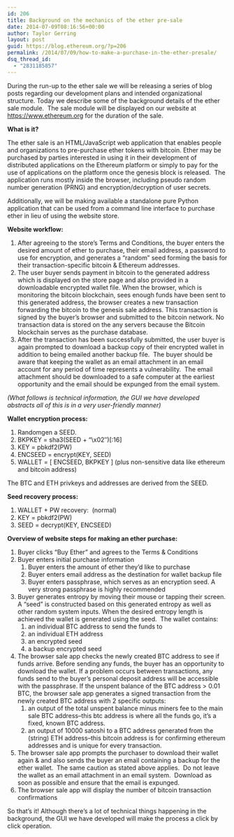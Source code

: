 ```yaml
---
id: 206
title: Background on the mechanics of the ether pre-sale
date: 2014-07-09T08:16:56+00:00
author: Taylor Gerring
layout: post
guid: https://blog.ethereum.org/?p=206
permalink: /2014/07/09/how-to-make-a-purchase-in-the-ether-presale/
dsq_thread_id:
  - "2831185857"
---
```

<p class="p1">During the run-up to the ether sale we will be releasing a series of blog posts regarding our development plans and intended organizational structure. Today we describe some of the background details of the ether sale module.  The sale module will be displayed on our website at <a href="http://www.ethereum.org/"><span class="s1">https://www.ethereum.org</span></a> for the duration of the sale.</p>
<p class="p1"></p>
<p class="p1"><b>What is it?</b></p>
<p class="p4">The ether sale is an HTML/JavaScript web application that enables people and organizations to pre-purchase ether tokens with bitcoin. Ether may be purchased by parties interested in using it in their development of distributed applications on the Ethereum platform or simply to pay for the use of applications on the platform once the genesis block is released.  The application runs mostly inside the browser, including pseudo random number generation (PRNG) and encryption/decryption of user secrets.</p>
<p class="p4">Additionally, we will be making available a standalone pure Python application that can be used from a command line interface to purchase ether in lieu of using the website store.</p>
<p class="p4"></p>
<p class="p3"><b>Website workflow:</b></p>

<ol class="ol1">
	<li class="li5">After agreeing to the store’s Terms and Conditions, the buyer enters the desired amount of ether to purchase, their email address, a password to use for encryption, and generates a “random” seed forming the basis for their transaction-specific bitcoin &amp; Ethereum addresses.</li>
	<li class="li5">The <span class="s2">user</span> buyer sends payment in bitcoin to the generated address which is displayed on the store page and also provided in a downloadable encrypted wallet file. When the browser, which is monitoring the bitcoin blockchain, sees enough funds have been sent to this generated address, the browser creates a new transaction forwarding the bitcoin to the genesis sale address. This transaction is signed by the buyer’s browser and submitted to the bitcoin network. No transaction data is stored on <span class="s2">the</span> any servers because the Bitcoin blockchain serves as the purchase database.</li>
	<li class="li5">After the transaction has been successfully submitted, the <span class="s2">user</span> buyer is again prompted to download a backup copy of their encrypted wallet in addition to being emailed another backup file.  The buyer should be aware that keeping the wallet as an email attachment in an email account for any period of time represents a vulnerability.  The email attachment should be downloaded to a safe computer at the earliest opportunity and the email should be expunged from the email system.</li>
</ol>
<p class="p4"></p>
<p class="p4"><em>(What follows is technical information, the GUI we have developed abstracts all of this is in a very user-friendly manner)</em></p>
<p class="p4"><em><strong>
</strong></em><strong>Wallet encryption process: </strong></p>

<ol class="ol1">
	<li class="li5">Randomgen a SEED.</li>
	<li class="li5">BKPKEY = sha3(SEED + “\x02″)[:16]</li>
	<li class="li5">KEY = pbkdf2(PW)</li>
	<li class="li5">ENCSEED = encrypt(KEY, SEED)</li>
	<li class="li5">WALLET = [ ENCSEED, BKPKEY ] (plus non-sensitive data like ethereum and bitcoin address)</li>
</ol>
<p class="p4">The BTC and ETH privkeys and addresses are derived from the SEED.</p>
<p class="p4"></p>
<p class="p3"><b>Seed recovery process: </b></p>

<ol>
	<li>WALLET + PW recovery:  (normal)</li>
	<li>KEY = pbkdf2(PW)</li>
	<li>SEED = decrypt(KEY, ENCSEED)</li>
</ol>
<p class="p4"></p>
<p class="p4"><strong>Overview of website steps for making an ether purchase:</strong></p>

<ol class="ol1">
	<li class="li5">Buyer clicks “Buy Ether” and agrees to the Terms &amp; Conditions</li>
	<li class="li5">Buyer enters initial purchase information
<ol class="ol1">
	<li class="li7">Buyer enters the amount of ether they’d like to purchase</li>
	<li class="li7">Buyer enters email address as the destination for wallet backup file</li>
	<li class="li7">Buyer enters passphrase, which serves as an encryption seed. A very strong passphrase is highly recommended</li>
</ol>
</li>
	<li class="li5">Buyer generates entropy by moving their mouse or tapping their screen. A “seed” is constructed based on this generated entropy as well as other random system inputs. When the desired entropy length is achieved the wallet is generated using the seed.  The wallet contains:
<ol class="ol1">
	<li class="li7">an individual BTC address to send the funds to</li>
	<li class="li7">an individual ETH address</li>
	<li class="li7">an encrypted seed</li>
	<li class="li7">a backup encrypted seed</li>
</ol>
</li>
	<li class="li5">The browser sale app checks the newly created BTC address to see if funds arrive. Before sending any funds, the buyer has an opportunity to download the wallet. If a problem occurs between transactions, any funds send to the buyer’s personal deposit address will be accessible with the passphrase. If the unspent balance of the BTC address &gt; 0.01 BTC, the browser sale app generates a signed transaction from the newly created BTC address with 2 specific outputs:
<ol class="ol1">
	<li class="li7">an output of the total unspent balance minus miners fee to the main sale BTC address–this btc address is where all the funds go, it’s a fixed, known BTC address.</li>
	<li class="li7">an output of 10000 satoshi to a BTC address generated from the (string) ETH address–this bitcoin address is for confirming ethereum addresses and is unique for every transaction.</li>
</ol>
</li>
	<li class="li5">The browser sale app prompts the purchaser to download their wallet again <span class="s2">&amp;</span> and also sends the buyer an email containing a backup for the ether wallet.  The same caution as stated above applies.  Do not leave the wallet as an email attachment in an email system.  Download as soon as possible and ensure that the email is expunged.</li>
	<li class="li5">The browser sale app will display the number of bitcoin transaction confirmations</li>
</ol>
<p class="p4"></p>
<p class="p4">So that’s it! Although there’s a lot of technical things happening in the background, the GUI we have developed will make the process a click by click operation.</p>